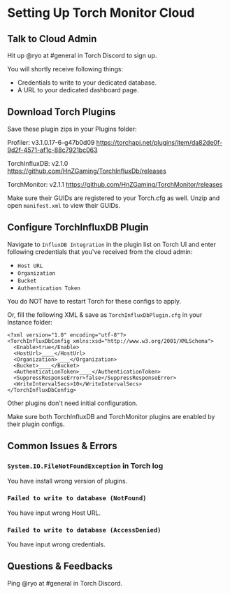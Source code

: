 # Setting Up Torch Monitor Cloud

## Talk to Cloud Admin

Hit up @ryo at #general in Torch Discord to sign up.

You will shortly receive following things:

- Credentials to write to your dedicated database.
- A URL to your dedicated dashboard page.

## Download Torch Plugins

Save these plugin zips in your Plugins folder:

Profiler: v3.1.0.17-6-g47b0d09
https://torchapi.net/plugins/item/da82de0f-9d2f-4571-af1c-88c7921bc063 

TorchInfluxDB: v2.1.0
https://github.com/HnZGaming/TorchInfluxDb/releases

TorchMonitor: v2.1.1
https://github.com/HnZGaming/TorchMonitor/releases 

Make sure their GUIDs are registered to your Torch.cfg as well.
Unzip and open `manifest.xml` to view their GUIDs.

## Configure TorchInfluxDB Plugin

Navigate to `InfluxDB Integration` in the plugin list on Torch UI and 
enter following credentials that you've received from the cloud admin:

- `Host URL`
- `Organization`
- `Bucket`
- `Authentication Token`

You do NOT have to restart Torch for these configs to apply.

Or, fill the following XML & save as `TorchInfluxDbPlugin.cfg` in your Instance folder:

```
<?xml version="1.0" encoding="utf-8"?>
<TorchInfluxDbConfig xmlns:xsd="http://www.w3.org/2001/XMLSchema">
  <Enable>true</Enable>
  <HostUrl>____</HostUrl>
  <Organization>____</Organization>
  <Bucket>____</Bucket>
  <AuthenticationToken>____</AuthenticationToken>
  <SuppressResponseError>false</SuppressResponseError>
  <WriteIntervalSecs>10</WriteIntervalSecs>
</TorchInfluxDbConfig>
```

Other plugins don't need initial configuration.

Make sure both TorchInfluxDB and TorchMonitor plugins are enabled by their plugin configs.

## Common Issues & Errors

### `System.IO.FileNotFoundException` in Torch log

You have install wrong version of plugins.

### `Failed to write to database (NotFound)`

You have input wrong Host URL.

### `Failed to write to database (AccessDenied)`

You have input wrong credentials.

## Questions & Feedbacks

Ping @ryo at #general in Torch Discord.